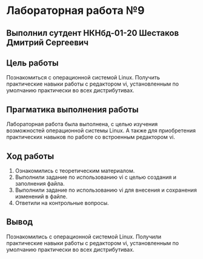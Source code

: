 # Лабораторная работа №9
## Выполнил сутдент НКНбд-01-20 Шестаков Дмитрий Сергеевич

## Цель работы
  Познакомиться с операционной системой Linux. Получить практические навыки работы с редактором vi, установленным по умолчанию практически во всех диcтрибутивах.
  
## Прагматика выполнения работы
  Лабораторная работа была выполнена, с целью изучения возможностей операционной системы Linux. А также для приобретения практических навыков по работе со встроенным редактором vi.
  
## Ход работы
  1. Ознакомились с теоретическим материалом. 
  2. Выполнили задание по использованию vi с целью создания и заполнения файла.
  3. Выполнили задание по использованию vi для внесения и сохранения изменений в файле.
  4. Ответили на контрольные вопросы.
## Вывод
  Познакомились с операционной системой Linux. Получили практические навыки работы с редактором vi, установленным по умолчанию практически во всех дистрибутивах. 
